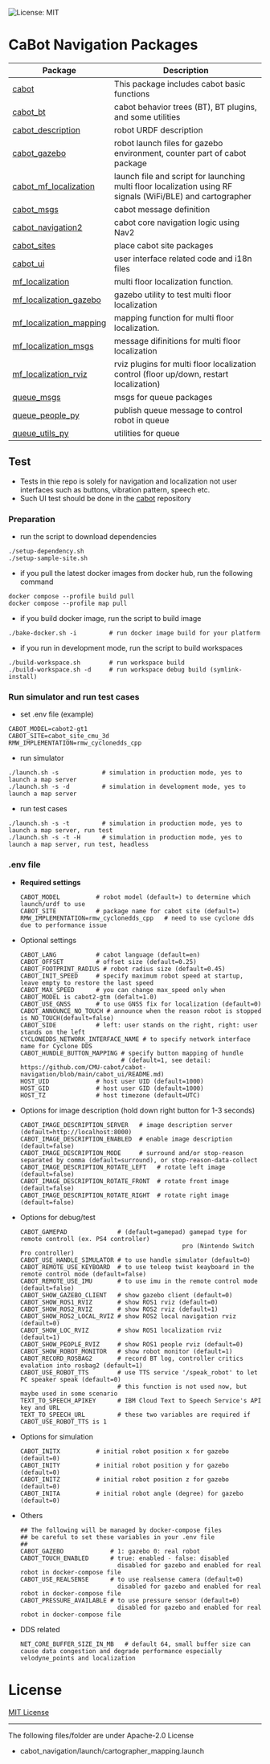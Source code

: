 ![License: MIT](https://img.shields.io/badge/License-MIT-blue.svg)

# CaBot Navigation Packages

|Package|Description|
|---|---|
|[cabot](./cabot)|This package includes cabot basic functions|
|[cabot_bt](./cabot_bt)|cabot behavior trees (BT), BT plugins, and some utilities|
|[cabot_description](./cabot_description)|robot URDF description|
|[cabot_gazebo](./cabot_gazebo)|robot launch files for gazebo environment, counter part of cabot package|
|[cabot_mf_localization](./cabot_mf_localization)|launch file and script for launching multi floor localization using RF signals (WiFi/BLE) and cartographer|
|[cabot_msgs](./cabot_msgs)|cabot message definition|
|[cabot_navigation2](./cabot_navigation2)|cabot core navigation logic using Nav2|
|[cabot_sites](./cabot_sites)|place cabot site packages|
|[cabot_ui](./cabot_ui)|user interface related code and i18n files|
|[mf_localization](./mf_localization)|multi floor localization function.|
|[mf_localization_gazebo](./mf_localization_gazebo)|gazebo utility to test multi floor localization|
|[mf_localization_mapping](./mf_localization_mapping)|mapping function for multi floor localization.|
|[mf_localization_msgs](./mf_localization_msgs)|message difinitions for multi floor localization|
|[mf_localization_rviz](./mf_localization_rviz)|rviz plugins for multi floor localization control (floor up/down, restart localization)|
|[queue_msgs](./queue_msgs)|msgs for queue packages|
|[queue_people_py](./queue_people_py)|publish queue message to control robot in queue|
|[queue_utils_py](./queue_utils_py)|utilities for queue|


## Test

- Tests in thie repo is solely for navigation and localization not user interfaces such as buttons, vibration pattern, speech etc.
- Such UI test should be done in the [cabot](https://github.com/cmu-cabot/cabot) repository

### Preparation

- run the script to download dependencies

```
./setup-dependency.sh
./setup-sample-site.sh
```

- if you pull the latest docker images from docker hub, run the following command

```
docker compose --profile build pull
docker compose --profile map pull
```

- if you build docker image, run the script to build image

```
./bake-docker.sh -i         # run docker image build for your platform
```

- if you run in development mode, run the script to build workspaces

```
./build-workspace.sh        # run workspace build
./build-workspace.sh -d     # run workspace debug build (symlink-install)
```

### Run simulator and run test cases

- set .env file (example)

```
CABOT_MODEL=cabot2-gt1
CABOT_SITE=cabot_site_cmu_3d
RMW_IMPLEMENTATION=rmw_cyclonedds_cpp
```

- run simulator

```
./launch.sh -s            # simulation in production mode, yes to launch a map server
./launch.sh -s -d         # simulation in development mode, yes to launch a map server
```

- run test cases

```
./launch.sh -s -t         # simulation in production mode, yes to launch a map server, run test
./launch.sh -s -t -H      # simulation in production mode, yes to launch a map server, run test, headless
```

### .env file

- **Required settings**
  ```
  CABOT_MODEL          # robot model (default=) to determine which launch/urdf to use
  CABOT_SITE           # package name for cabot site (default=)
  RMW_IMPLEMENTATION=rmw_cyclonedds_cpp   # need to use cyclone dds due to performance issue
  ```
- Optional settings
  ```
  CABOT_LANG           # cabot language (default=en)
  CABOT_OFFSET         # offset size (default=0.25)
  CABOT_FOOTPRINT_RADIUS # robot radius size (default=0.45)
  CABOT_INIT_SPEED     # specify maximum robot speed at startup, leave empty to restore the last speed
  CABOT_MAX_SPEED      # you can change max_speed only when CABOT_MODEL is cabot2-gtm (defalt=1.0)
  CABOT_USE_GNSS       # to use GNSS fix for localization (default=0)
  CABOT_ANNOUNCE_NO_TOUCH # announce when the reason robot is stopped is NO_TOUCH(default=false)
  CABOT_SIDE           # left: user stands on the right, right: user stands on the left
  CYCLONEDDS_NETWORK_INTERFACE_NAME # to specify network interface name for Cyclone DDS
  CABOT_HUNDLE_BUTTON_MAPPING # specify button mapping of hundle
                              # (default=1, see detail: https://github.com/CMU-cabot/cabot-navigation/blob/main/cabot_ui/README.md)
  HOST_UID             # host user UID (default=1000)
  HOST_GID             # host user GID (default=1000)
  HOST_TZ              # host timezone (default=UTC)
  ```
- Options for image description (hold down right button for 1-3 seconds)
  ```
  CABOT_IMAGE_DESCRIPTION_SERVER   # image description server (default=http://localhost:8000)
  CABOT_IMAGE_DESCRIPTION_ENABLED  # enable image description (default=false)
  CABOT_IMAGE_DESCRIPTION_MODE     # surround and/or stop-reason separated by comma (default=surround), or stop-reason-data-collect
  CABOT_IMAGE_DESCRIPTION_ROTATE_LEFT   # rotate left image (default=false)
  CABOT_IMAGE_DESCRIPTION_ROTATE_FRONT  # rotate front image (default=false)
  CABOT_IMAGE_DESCRIPTION_ROTATE_RIGHT  # rotate right image (default=false)
  ```
- Options for debug/test
  ```
  CABOT_GAMEPAD              # (default=gamepad) gamepad type for remote controll (ex. PS4 controller)
                                               pro (Nintendo Switch Pro controller)
  CABOT_USE_HANDLE_SIMULATOR # to use handle simulator (default=0)
  CABOT_REMOTE_USE_KEYBOARD  # to use teleop twist keayboard in the remote control mode (default=false)
  CABOT_REMOTE_USE_IMU       # to use imu in the remote control mode (default=false)
  CABOT_SHOW_GAZEBO_CLIENT   # show gazebo client (default=0)
  CABOT_SHOW_ROS1_RVIZ       # show ROS1 rviz (default=0)
  CABOT_SHOW_ROS2_RVIZ       # show ROS2 rviz (default=1)
  CABOT_SHOW_ROS2_LOCAL_RVIZ # show ROS2 local navigation rviz (default=0)
  CABOT_SHOW_LOC_RVIZ        # show ROS1 localization rviz (default=1)
  CABOT_SHOW_PEOPLE_RVIZ     # show ROS1 people rviz (default=0)
  CABOT_SHOW_ROBOT_MONITOR   # show robot monitor (default=1)
  CABOT_RECORD_ROSBAG2       # record BT log, controller critics evalation into rosbag2 (default=1)
  CABOT_USE_ROBOT_TTS        # use TTS service '/speak_robot' to let PC speaker speak (default=0)
                             # this function is not used now, but maybe used in some scenario
  TEXT_TO_SPEECH_APIKEY      # IBM Cloud Text to Speech Service's API key and URL
  TEXT_TO_SPEECH_URL         # these two variables are required if CABOT_USE_ROBOT_TTS is 1
  ```
- Options for simulation
  ```
  CABOT_INITX          # initial robot position x for gazebo (default=0)
  CABOT_INITY          # initial robot position y for gazebo (default=0)
  CABOT_INITZ          # initial robot position z for gazebo (default=0)
  CABOT_INITA          # initial robot angle (degree) for gazebo (default=0)
  ```
- Others
  ```
  ## The following will be managed by docker-compose files
  ## be careful to set these variables in your .env file
  ##
  CABOT_GAZEBO             # 1: gazebo 0: real robot
  CABOT_TOUCH_ENABLED      # true: enabled - false: disabled
                             disabled for gazebo and enabled for real robot in docker-compose file
  CABOT_USE_REALSENSE      # to use realsense camera (default=0)
                             disabled for gazebo and enabled for real robot in docker-compose file
  CABOT_PRESSURE_AVAILABLE # to use pressure sensor (default=0)
                             disabled for gazebo and enabled for real robot in docker-compose file
  ```
- DDS related
  ```
  NET_CORE_BUFFER_SIZE_IN_MB   # default 64, small buffer size can cause data congestion and degrade performance especially velodyne_points and localization
  ```

# License

[MIT License](LICENSE)


---
The following files/folder are under Apache-2.0 License

- cabot_navigation/launch/cartographer_mapping.launch
